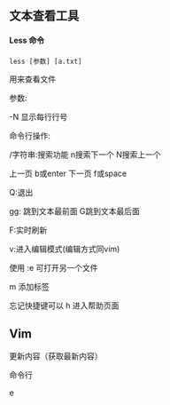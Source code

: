 ##  文本查看工具

#### Less 命令

~~~
less [参数] [a.txt]
~~~

用来查看文件



参数:

-N  显示每行行号



命令行操作:

/字符串:搜索功能   n搜索下一个  N搜索上一个

上一页 b或enter    下一页 f或space

Q:退出

gg: 跳到文本最前面    G跳到文本最后面

F:实时刷新

v:进入编辑模式(编辑方式同vim)

使用  :e  可打开另一个文件

m  添加标签  

忘记快捷键可以  h  进入帮助页面



## Vim

更新内容（获取最新内容）

命令行  

e



